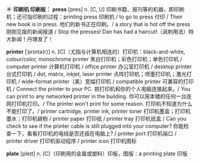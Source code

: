 ☀ <span class="category">**印刷机 印刷板：**</span>
<span class="vocabulary">**press**</span> [pres] 
<span class="definition">n. [C, U] 印刷书籍、报刊等的机器，即印刷机；还可指印刷的过程：</span>printing press 印刷机 / to go to press 付印 / Their new book is in press. 他们的新书正在印刷。/ a story that is hot off the press 刚刚见报的新闻报道 / Stop the presses! Dan has had a haircut!（讽刺用法）特大新闻！丹理发了！
           
<span class="vocabulary">**printer**</span> [ˈprɪntə(r)]
<span class="definition">n. [C]（尤指与计算机相连的）打印机：</span>black-and-white, colour/color, monochrome printer 黑白打印机；彩色打印机；单色打印机 / computer printer 计算机打印机 / office printer 办公室打印机 / desktop printer 台式打印机 / dot, matrix, inkjet, laser printer 点阵打印机；喷墨打印机；激光打印机 / wide-format printer（美）宽幅打印机 / compatible printer 可兼容的打印机 / Connect the printer to your PC. 把打印机和你的个人电脑连接起来。/ You can print to any networked printer in the building. 你可以用本楼的任何一台连网打印机打印。/ The printer won't print for some reason. 打印机不知道为什么不能打印了。/ printer cartridge, printer ink, printer toner 打印机墨盒；打印机墨水；打印机碳粉 / printer paper 打印纸 / printer tray 打印机纸盒 / Can you check to see if the printer cable is still plugged into your computer? 你能检查一下，看看打印机的电线是否还插在电脑上? / printer port 打印机端口 / printer driver 打印机驱动程序 / printer icon 打印机图标

<span class="vocabulary">**plate**</span> [pleɪt] 
<span class="definition">n. [C]（印刷用的金属或塑料）印板，图版：</span>a printing plate 印版
